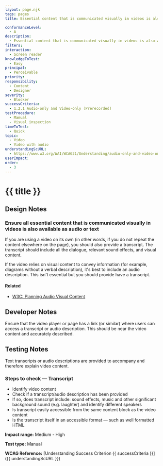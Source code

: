 ```yaml
---
layout: page.njk
tags: pages
title: Essential content that is communicated visually in videos is also available as audio or text

conformanceLevel:
  - A
description:
  - Essential content that is communicated visually in videos is also available as audio or text
filters:
interaction:
  - Screen reader
knowledgeToTest:
  - Easy
principal:
  - Perceivable
priority:
responsibility:
  - Content
  - Designer
severity:
  - Blocker
successCriteria:
  - 1.2.1 Audio-only and Video-only (Prerecorded)
testProcedure:
  - Manual
  - Visual inspection
timeToTest:
  - Quick
topic:
  - Video
  - Video with audio
understandingScURL:
  - https://www.w3.org/WAI/WCAG21/Understanding/audio-only-and-video-only-prerecorded.html
userImpact:
order:
  - 3
---
```


# {{ title }}

## Design Notes

### Ensure all essential content that is communicated visually in videos is also available as audio or text

If you are using a video on its own (in other words, if you do not repeat the content elsewhere on the page), you should also provide a transcript. The transcript should include all the dialogue, relevant sound effects, and visual content.

If the video relies on visual content to convey information (for example, diagrams without a verbal description), it's best to include an audio description. This isn't essential but you should provide have a transcript.

#### Related

- [W3C: Planning Audio Visual Content](https://www.w3.org/WAI/media/av/planning/)

## Developer Notes

Ensure that the video player or page has a link (or similar) where users can access a transcript or audio description. This should be near the video content and accurately described.

## Testing Notes

Text transcripts or audio descriptions are provided to accompany and therefore explain video content.

### Steps to check — Transcript

- Identify video content
- Check if a transcript/audio description has been provided
- If so, does transcript include: sound effects, music and other significant background sound (e.g. laughter) and identify different speakers
- Is transcript easily accessible from the same content block as the video content
- Is the transcript itself in an accessible format — such as well formatted HTML

**Impact range:** Medium - High

**Test type:** Manual

**WCAG Reference:** [Understanding Success Criterion {{ successCriteria }}]({{ understandingScURL }})
